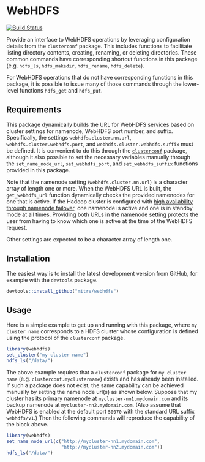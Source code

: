 WebHDFS
================

[![Build Status](https://travis-ci.org/mitre/webhdfs.svg?branch=master)](https://travis-ci.org/mitre/webhdfs)

Provide an interface to WebHDFS operations by leveraging configuration details from the `clusterconf` package. This includes functions to facilitate listing directory contents, creating, renaming, or deleting directories. These common commands have corresponding shortcut functions in this package (e.g. `hdfs_ls`, `hdfs_makedir`, `hdfs_rename`, `hdfs_delete`).

For WebHDFS operations that do not have corresponding functions in this package, it is possible to issue many of those commands through the lower-level functions `hdfs_get` and `hdfs_put`.

Requirements
------------

This package dynamically builds the URL for WebHDFS services based on cluster settings for namenode, WebHDFS port number, and suffix. Specifically, the settings `webhdfs.cluster.nn.url`, `webhdfs.cluster.webhdfs.port`, and `webhdfs.cluster.webhdfs.suffix` must be defined. It is convenient to do this through the [`clusterconf`](https://mitre.github.io/clusterconf/) package, although it also possible to set the necessary variables manually through the `set_name_node_url`, `set_webhdfs_port`, and `set_webhdfs_suffix` functions provided in this package.

Note that the namenode setting (`webhdfs.cluster.nn.url`) is a character array of length one or more. When the WebHDFS URL is built, the `get_webhdfs_url` function dynamically checks the provided namenodes for one that is active. If the Hadoop cluster is configured with [high availability through namenode failover](https://hadoop.apache.org/docs/stable/hadoop-project-dist/hadoop-hdfs/HDFSHighAvailabilityWithNFS.html), one namenode is active and one is in standby mode at all times. Providing both URLs in the namenode setting protects the user from having to know which one is active at the time of the WebHDFS request.

Other settings are expected to be a character array of length one.

Installation
------------

The easiest way is to install the latest development version from GitHub, for example with the `devtools` package.

``` r
devtools::install_github("mitre/webhdfs")
```

Usage
-----

Here is a simple example to get up and running with this package, where `my cluster name` corresponds to a HDFS cluster whose configuration is defined using the protocol of the `clusterconf` package.

``` r
library(webhdfs)
set_cluster("my cluster name")
hdfs_ls("/data/")
```

The above example requires that a `clusterconf` package for `my cluster name` (e.g. `clusterconf.myclustername`) exists and has already been installed. If such a package does not exist, the same capability can be achieved manually by setting the name node url(s) as shown below. Suppose that my cluster has its primary namenode at `mycluster-nn1.mydomain.com` and its backup namenode at `mycluster-nn2.mydomain.com`. (Also assume that WebHDFS is enabled at the default port `50070` with the standard URL suffix `webhdfs/v1`.) Then the following commands will reproduce the capability of the block above.

``` r
library(webhdfs)
set_name_node_url(c("http://mycluster-nn1.mydomain.com",
                    "http://mycluster-nn2.mydomain.com"))
hdfs_ls("/data/")
```
